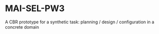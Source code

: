 # MAI-SEL-PW3
A CBR prototype for a synthetic task: planning / design / configuration in a concrete domain
